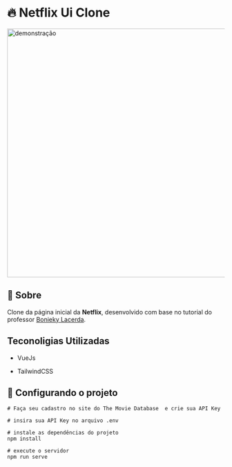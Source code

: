 # 🔥 Netflix Ui Clone
<img src="src/assets/images/netflix-ui.gif" style="width: 60vw" alt="demonstração">

## 📖 Sobre
Clone da página inicial da **Netflix**, desenvolvido com base no tutorial do professor 
<a href="https://www.youtube.com/watch?v=tBweoUiMsDg&t=10904s&ab_channel=BoniekyLacerda">Bonieky Lacerda</a>.

## Teconoligias Utilizadas
*  VueJs

* TailwindCSS


## 🔧 Configurando o projeto
```
# Faça seu cadastro no site do The Movie Database  e crie sua API Key

# insira sua API Key no arquivo .env

# instale as dependências do projeto
npm install

# execute o servidor
npm run serve
```
